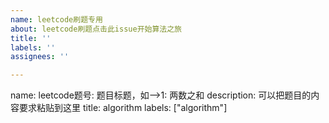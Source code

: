 ```yaml
---
name: leetcode刷题专用
about: leetcode刷题点击此issue开始算法之旅
title: ''
labels: ''
assignees: ''

---
```


name: leetcode题号: 题目标题，如-->1: 两数之和
description: 可以把题目的内容要求粘贴到这里
title: algorithm
labels: ["algorithm"]
